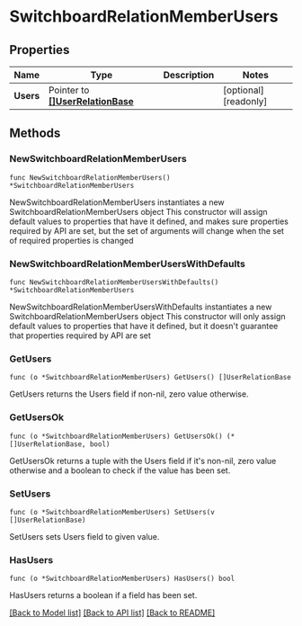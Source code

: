 # SwitchboardRelationMemberUsers

## Properties

Name | Type | Description | Notes
------------ | ------------- | ------------- | -------------
**Users** | Pointer to [**[]UserRelationBase**](UserRelationBase.md) |  | [optional] [readonly]

## Methods

### NewSwitchboardRelationMemberUsers

`func NewSwitchboardRelationMemberUsers() *SwitchboardRelationMemberUsers`

NewSwitchboardRelationMemberUsers instantiates a new SwitchboardRelationMemberUsers object
This constructor will assign default values to properties that have it defined,
and makes sure properties required by API are set, but the set of arguments
will change when the set of required properties is changed

### NewSwitchboardRelationMemberUsersWithDefaults

`func NewSwitchboardRelationMemberUsersWithDefaults() *SwitchboardRelationMemberUsers`

NewSwitchboardRelationMemberUsersWithDefaults instantiates a new SwitchboardRelationMemberUsers object
This constructor will only assign default values to properties that have it defined,
but it doesn't guarantee that properties required by API are set

### GetUsers

`func (o *SwitchboardRelationMemberUsers) GetUsers() []UserRelationBase`

GetUsers returns the Users field if non-nil, zero value otherwise.

### GetUsersOk

`func (o *SwitchboardRelationMemberUsers) GetUsersOk() (*[]UserRelationBase, bool)`

GetUsersOk returns a tuple with the Users field if it's non-nil, zero value otherwise
and a boolean to check if the value has been set.

### SetUsers

`func (o *SwitchboardRelationMemberUsers) SetUsers(v []UserRelationBase)`

SetUsers sets Users field to given value.

### HasUsers

`func (o *SwitchboardRelationMemberUsers) HasUsers() bool`

HasUsers returns a boolean if a field has been set.

[[Back to Model list]](../README.md#documentation-for-models) [[Back to API list]](../README.md#documentation-for-api-endpoints) [[Back to README]](../README.md)
